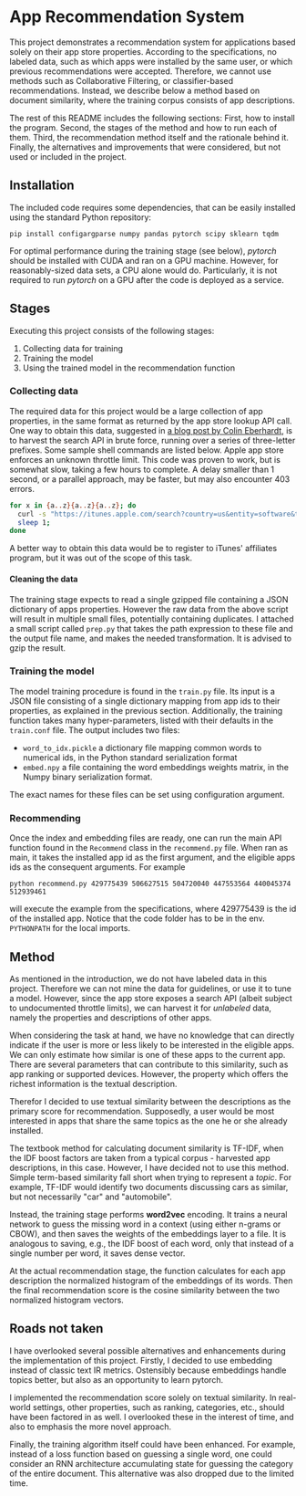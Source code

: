 # App Recommendation System

This project demonstrates a recommendation system for applications based solely
on their app store properties. According to the specifications, 
no labeled data, such as which apps were installed by the same user, 
or which previous recommendations were accepted. Therefore, we cannot use
methods such as Collaborative Filtering, or classifier-based recommendations.
Instead, we describe below a method based on document similarity, where the
training corpus consists of app descriptions.

The rest of this README includes the following sections: First, how to install
the program. Second, the stages of the method and how to run each of them.
Third, the recommendation method itself and the rationale behind it.
Finally, the alternatives and improvements that were considered, but not
used or included in the project.

## Installation

The included code requires some dependencies, that can be easily
installed using the standard Python repository:
```
pip install configargparse numpy pandas pytorch scipy sklearn tqdm
```

For optimal performance during the training stage (see below), 
*pytorch* should be installed with CUDA and ran on a GPU machine.
However, for reasonably-sized data sets, a CPU alone would do. 
Particularly, it is not required to run *pytorch* on a GPU after the code
is deployed as a service.

## Stages

Executing this project consists of the following stages:
1. Collecting data for training
1. Training the model
1. Using the trained model in the recommendation function

### Collecting data
The required data for this project would be a large collection of app
properties, in the same format as returned by the app store lookup API call.
One way to obtain this data, suggested in 
[a blog post by Colin Eberhardt](https://blog.scottlogic.com/2014/03/20/app-store-analysis.html), 
is to harvest the search API in brute force, running over a series of
three-letter prefixes. Some sample shell commands are listed below.
Apple app store enforces an unknown throttle limit. This code was proven
to work, but is somewhat slow, taking a few hours to complete. 
A delay smaller than 1 second, or a parallel approach, may be faster,
but may also encounter 403 errors.

```bash
for x in {a..z}{a..z}{a..z}; do 
  curl -s "https://itunes.apple.com/search?country=us&entity=software&term=${x}" > ${x}.json; 
  sleep 1; 
done
```

A better way to obtain this data would be to register to iTunes' affiliates
program, but it was out of the scope of this task.

#### Cleaning the data

The training stage expects to read a single gzipped file containing a JSON
dictionary of apps properties. However the raw data from the above script
will result in multiple small files, potentially containing duplicates.
I attached a small script called `prep.py` that takes the path expression
to these file and the output file name, and makes the needed transformation.
It is advised to gzip the result. 

### Training the model

The model training procedure is found in the `train.py` file. Its input is 
a JSON file consisting of a single dictionary mapping from app ids to their
properties, as explained in the previous section. Additionally, the training
function takes many hyper-parameters, listed with their defaults in the
`train.conf` file. The output includes two files: 
- `word_to_idx.pickle` a dictionary file mapping common words to numerical ids,
in the Python standard serialization format
- `embed.npy` a file containing the word embeddings weights matrix,
in the Numpy binary serialization format.

The exact names for these files can be set using configuration argument. 

### Recommending

Once the index and embedding files are ready, one can run the main API 
function found in the `Recommend` class in the `recommend.py` file.
When ran as main, it takes the installed app id as the first argument,
and the eligible apps ids as the consequent arguments. For example
```shell
python recommend.py 429775439 506627515 504720040 447553564 440045374 512939461
```
will execute the example from the specifications, where 429775439 is the id
of the installed app. Notice that the code folder has to be in the env.
`PYTHONPATH` for the local imports.

## Method

As mentioned in the introduction, we do not have labeled data
in this project. Therefore we can not mine the data for guidelines,
or use it to tune a model. However, since the app store exposes a search API
(albeit subject to undocumented throttle limits), we can harvest it for
*unlabeled* data, namely the properties and descriptions of other apps.

When considering the task at hand, we have no knowledge that can directly
indicate if the user is more or less likely to be interested in the
eligible apps. We can only estimate how similar is one of these apps to the
current app. There are several parameters that can contribute to this 
similarity, such as app ranking or supported devices. However, the property
which offers the richest information is the textual description.

Therefor I decided to use textual similarity between the descriptions as the
primary score for recommendation. Supposedly, a user would be most interested
in apps that share the same topics as the one he or she already installed.

The textbook method for calculating document similarity is TF-IDF, when
the IDF boost factors are taken from a typical corpus - harvested app
descriptions, in this case. However, I have decided not to use this method.
Simple term-based similarity fall short when trying to represent a *topic*.
For example, TF-IDF would identify two documents discussing cars as similar,
but not necessarily "car" and "automobile". 

Instead, the training stage performs **word2vec** encoding. It trains a 
neural network to guess the missing word in a context 
(using either n-grams or CBOW), and then saves the weights of the embeddings
layer to a file. It is analogous to saving, e.g., the IDF boost of each word,
only that instead of a single number per word, it saves dense vector.

At the actual recommendation stage, the function calculates for each app
description the normalized histogram of the embeddings of its words. 
Then the final recommendation score is the cosine similarity between
the two normalized histogram vectors.

## Roads not taken 

I have overlooked several possible alternatives and enhancements during
the implementation of this project. Firstly, I decided to use embedding
instead of classic text IR metrics. Ostensibly because embeddings handle
topics better, but also as an opportunity to learn pytorch.

I implemented the recommendation score solely on textual similarity. In
real-world settings, other properties, such as ranking, categories, etc., 
should have been factored in as well. I overlooked these in the interest 
of time, and also to emphasis the more novel approach.

Finally, the training algorithm itself could have been enhanced. 
For example, instead of a loss function based on guessing a single word,
one could consider an RNN architecture accumulating state for guessing the
category of the entire document. This alternative was also dropped due to
the limited time.